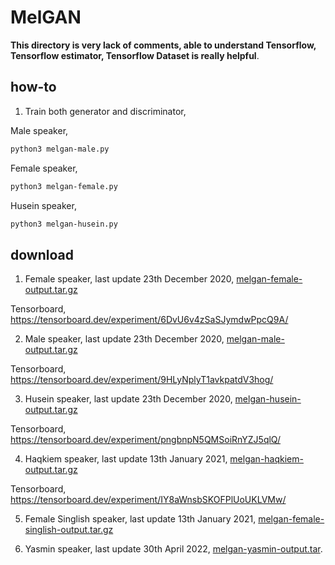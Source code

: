 # MelGAN

**This directory is very lack of comments, able to understand Tensorflow, Tensorflow estimator, Tensorflow Dataset is really helpful**.

## how-to

1. Train both generator and discriminator,

Male speaker,

```bash
python3 melgan-male.py
```

Female speaker,

```bash
python3 melgan-female.py
```

Husein speaker,

```bash
python3 melgan-husein.py
```

## download

1. Female speaker, last update 23th December 2020, [melgan-female-output.tar.gz](https://f000.backblazeb2.com/file/malaya-speech-model/pretrained/melgan-female-output.tar.gz)

Tensorboard, https://tensorboard.dev/experiment/6DvU6v4zSaSJymdwPpcQ9A/

2. Male speaker, last update 23th December 2020, [melgan-male-output.tar.gz](https://f000.backblazeb2.com/file/malaya-speech-model/pretrained/melgan-male-output.tar.gz)

Tensorboard, https://tensorboard.dev/experiment/9HLyNplyT1avkpatdV3hog/

3. Husein speaker, last update 23th December 2020, [melgan-husein-output.tar.gz](https://f000.backblazeb2.com/file/malaya-speech-model/pretrained/melgan-husein-output.tar.gz)

Tensorboard, https://tensorboard.dev/experiment/pngbnpN5QMSoiRnYZJ5qlQ/

4. Haqkiem speaker, last update 13th January 2021, [melgan-haqkiem-output.tar.gz](https://f000.backblazeb2.com/file/malaya-speech-model/pretrained/melgan-haqkiem-output.tar.gz)

Tensorboard, https://tensorboard.dev/experiment/IY8aWnsbSKOFPlUoUKLVMw/

5. Female Singlish speaker, last update 13th January 2021, [melgan-female-singlish-output.tar.gz](https://f000.backblazeb2.com/file/malaya-speech-model/pretrained/melgan-female-singlish-output.tar.gz)

6. Yasmin speaker, last update 30th April 2022, [melgan-yasmin-output.tar](https://huggingface.co/huseinzol05/pretrained-vocoder/resolve/main/melgan-yasmin-output.tar).
